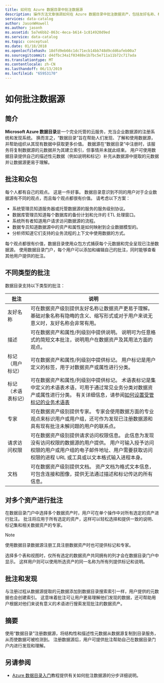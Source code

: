 ```yaml
---
title: 如何在 Azure 数据目录中批注数据源
description: 操作方法文章强调如何在 Azure 数据目录中批注数据资产，包括友好名称、标记、说明和专家。
services: data-catalog
author: JasonWHowell
ms.author: jasonh
ms.assetid: 5a7e6bb2-863c-4eca-b614-1c814920d9ed
ms.service: data-catalog
ms.topic: conceptual
ms.date: 01/18/2018
ms.openlocfilehash: 18dfd9eb66c1dc71ecb14bb748d9cdd6afeb00a7
ms.sourcegitcommit: d4dfbc34a1f03488e1b7bc5e711a11b72c717ada
ms.translationtype: MT
ms.contentlocale: zh-CN
ms.lasthandoff: 06/13/2019
ms.locfileid: "65953170"
---
```

# <a name="how-to-annotate-data-sources"></a>如何批注数据源
## <a name="introduction"></a>简介
**Microsoft Azure 数据目录**是一个完全托管的云服务，充当企业数据源的注册系统和发现系统。 换而言之，“数据目录”旨在帮助人们发现、了解和使用数据源，并帮助组织从其现有数据中获取更多价值。 数据源在“数据目录”中注册时，该服务将复制数据源的元数据并为其建立索引，但事情并未就此结束。 用户可使用数据目录提供自己的描述性元数据（例如说明和标记）补充从数据源中提取的元数据并让数据源更易于理解。

## <a name="annotation-and-crowdsourcing"></a>批注和众包
每个人都有自己的观点。 这是一件好事。
数据目录意识到不同的用户对于企业数据源有不同的观点，而且每个观点都很有价值。 请考虑以下方案：

* 系统管理员知道服务器或托管数据源的服务的服务级别协议。
* 数据库管理员知道每个数据库的备份计划和允许的 ETL 处理窗口。
* 系统所有者知道用户请求访问数据源的流程。
* 数据专员知道数据源中的资产和属性是如何映射到企业数据模型的。
* 分析师知道它们支持的业务流程的上下文中使用数据的方式。

每个观点都很有价值，数据目录使用众包方式捕获每个元数据和完全呈现已注册数据源。 使用数据目录门户，每个用户可以添加和编辑自己的批注，同时能够查看其他用户提供的批注。

## <a name="different-types-of-annotations"></a>不同类型的批注
数据目录支持以下类型的批注：

| 批注 | 说明 |
| --- | --- |
| 友好名称 |可在数据资产级别提供友好名称让数据资产更易于理解。 基础对象名称有隐晦的含义、缩写形式或对于用户来说无意义时，友好名称会非常有用。 |
| 描述 |可在数据资产和属性/列级别中提供说明。 说明可为任意格式的简短文本批注，说明用户在数据资产及其用法方面的观点。 |
| 标记（用户标记） |可在数据资产和属性/列级别中提供标记。 用户标记是用户定义的标签，用于对数据资产或属性进行分类。 |
| 标记（术语表标记） |可在数据资产和属性/列级别中提供标记。 术语表标记是集中定义的术语表术语，可用于通过常见业务分类对数据资产或属性进行分类。 有关详细信息，请参阅[如何设置受管标记的业务术语表](data-catalog-how-to-business-glossary.md) |
| 专家 |可在数据资产级别提供专家。 专家会使用数据方面的专业观点来标识用户或用户组，还可作为发现已注册数据源和具有现有批注未解问题的用户的联系点。 |
| 请求访问权限 |可在数据资产级别提供请求访问权限信息。 此信息为发现没有访问权限的数据源的用户提供。 用户可输入授予访问权限的用户或用户组的电子邮件地址、用户需要获取访问权限的进程 URL 或工具或以文本格式输入进程本身。 |
| 文档 |可在数据资产级别提供文档。 资产文档为格式文本信息，可包含连接和图像，提供无法通过描述和标记传达的所有信息。 |

## <a name="annotating-multiple-assets"></a>对多个资产进行批注
在数据目录门户中选择多个数据资产时，用户可在单个操作中对所有选定的资产进行批注。 批注将应用于所有选定的资产，这样可以轻松选择和提供一致的说明、标记集和相关数据资产的专家。

> [!NOTE]
> 使用数据目录数据源注册工具注册数据资产时也可提供标记和专家。
>
>

选择多个表和视图时，仅所有选定的数据资产共同拥有的列才会在数据目录门户中显示。 这样用户则可以使用所选资产的同一名称为所有列提供标记和说明。

## <a name="annotations-and-discovery"></a>批注和发现
与注册过程从数据源提取的元数据添加到数据目录搜索索引一样，用户提供的元数据也会创建索引。 这意味着批注可让用户更易理解他们发现的数据，还可帮助用户根据对他们来说有意义的术语进行搜索发现批注的数据资产。

## <a name="summary"></a>摘要
使用“数据目录”注册数据源，将结构性和描述性元数据从数据源复制到目录服务，从而使数据可被检测到。 注册数据源后，用户可提供批注帮助自己在数据目录门户内进行发现和理解。

## <a name="see-also"></a>另请参阅
* [Azure 数据目录入门](data-catalog-get-started.md)教程提供有关如何批注数据源的分步详细说明。
